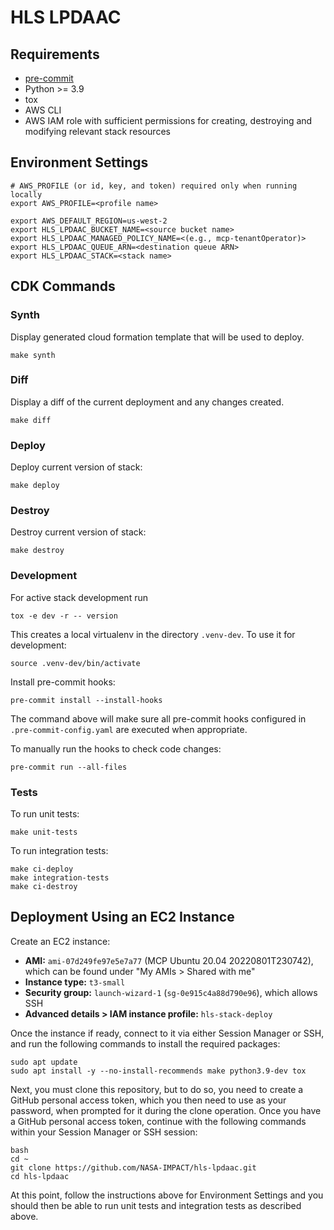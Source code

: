 # HLS LPDAAC

## Requirements

- [pre-commit](https://pre-commit.com/)
- Python >= 3.9
- tox
- AWS CLI
- AWS IAM role with sufficient permissions for creating, destroying and modifying
  relevant stack resources

## Environment Settings

```plain
# AWS_PROFILE (or id, key, and token) required only when running locally
export AWS_PROFILE=<profile name>

export AWS_DEFAULT_REGION=us-west-2
export HLS_LPDAAC_BUCKET_NAME=<source bucket name>
export HLS_LPDAAC_MANAGED_POLICY_NAME=<(e.g., mcp-tenantOperator)>
export HLS_LPDAAC_QUEUE_ARN=<destination queue ARN>
export HLS_LPDAAC_STACK=<stack name>
```

## CDK Commands

### Synth

Display generated cloud formation template that will be used to deploy.

```plain
make synth
```

### Diff

Display a diff of the current deployment and any changes created.

```plain
make diff
```

### Deploy

Deploy current version of stack:

```plain
make deploy
```

### Destroy

Destroy current version of stack:

```plain
make destroy
```

### Development

For active stack development run

```plain
tox -e dev -r -- version
```

This creates a local virtualenv in the directory `.venv-dev`.
To use it for development:

```plain
source .venv-dev/bin/activate
```

Install pre-commit hooks:

```plain
pre-commit install --install-hooks
```

The command above will make sure all pre-commit hooks configured in
`.pre-commit-config.yaml` are executed when appropriate.

To manually run the hooks to check code changes:

```plain
pre-commit run --all-files
```

### Tests

To run unit tests:

```plain
make unit-tests
```

To run integration tests:

```plain
make ci-deploy
make integration-tests
make ci-destroy
```

## Deployment Using an EC2 Instance

Create an EC2 instance:

- **AMI:** `ami-07d249fe97e5e7a77` (MCP Ubuntu 20.04 20220801T230742), which can be
  found under "My AMIs > Shared with me"
- **Instance type:** `t3-small`
- **Security group:** `launch-wizard-1` (`sg-0e915c4a88d790e96`), which allows SSH
- **Advanced details > IAM instance profile:** `hls-stack-deploy`

Once the instance if ready, connect to it via either Session Manager or SSH, and run
the following commands to install the required packages:

```plain
sudo apt update
sudo apt install -y --no-install-recommends make python3.9-dev tox
```

Next, you must clone this repository, but to do so, you need to create a GitHub personal
access token, which you then need to use as your password, when prompted for it during
the clone operation.  Once you have a GitHub personal access token, continue with the
following commands within your Session Manager or SSH session:

```plain
bash
cd ~
git clone https://github.com/NASA-IMPACT/hls-lpdaac.git
cd hls-lpdaac
```

At this point, follow the instructions above for Environment Settings and you
should then be able to run unit tests and integration tests as described above.
